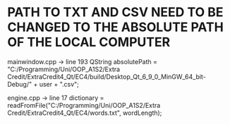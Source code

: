 # PATH TO TXT AND CSV NEED TO BE CHANGED TO THE ABSOLUTE PATH OF THE LOCAL COMPUTER

mainwindow.cpp -> line 193
QString absolutePath = "C:/Programming/Uni/OOP_A1S2/Extra Credit/ExtraCredit4_Qt/EC4/build/Desktop_Qt_6_9_0_MinGW_64_bit-Debug/" + user + ".csv";

engine.cpp -> line 17
dictionary = readFromFile("C:/Programming/Uni/OOP_A1S2/Extra Credit/ExtraCredit4_Qt/EC4/words.txt", wordLength);
